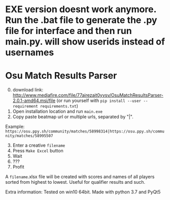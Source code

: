 # EXE version doesnt work anymore. Run the .bat file to generate the .py file for interface and then  run main.py. will show userids instead of usernames



# Osu Match Results Parser
 0) download link: http://www.mediafire.com/file/77airezait0yvsv/OsuMatchResultsParser-2.0.1-amd64.msi/file
(or run yourself with ```pip install --user --requirement requirements.txt```)
1) Open installation location and run `main.exe`
2) Copy paste beatmap url or multiple urls, separated by "|".

Example: ```https://osu.ppy.sh/community/matches/58998314|https://osu.ppy.sh/community/matches/58995507```

3) Enter a creative `filename`
4) Press `Make Excel` button
5) Wait
6) ???
7) Profit

A `filename`.xlsx file will be created with scores and names of all players sorted from highest to lowest. Useful for qualifier results and such.

Extra information:
Tested on win10 64bit. Made with python 3.7 and PyQt5

